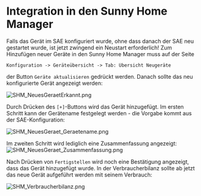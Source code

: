 # Integration in den Sunny Home Manager
Falls das Gerät im SAE konfiguriert wurde, ohne dass danach der SAE neu gestartet wurde, ist jetzt zwingend ein Neustart erforderlich!
Zum Hinzufügen neuer Geräte in den Sunny Home Manager muss auf der Seite
```
Konfiguration -> Geräteübersicht -> Tab: Übersicht Neugeräte
```
der Button ```Geräte aktualisieren``` gedrückt werden. Danach sollte das neu konfigurierte Gerät angezeigt werden:

![SHM_NeuesGeraetErkannt.png](https://github.com/camueller/SmartApplianceEnabler/blob/master/pics/SHM_NeuesGeraetErkannt.png)

Durch Drücken des ```[+]```-Buttons wird das Gerät hinzugefügt.
Im ersten Schritt kann der Gerätename festgelegt werden - die Vorgabe kommt aus der SAE-Konfiguration:

![SHM_NeuesGeraet_Geraetename.png](https://github.com/camueller/SmartApplianceEnabler/blob/master/pics/SHM_NeuesGeraet_Geraetename.png)

Im zweiten Schritt wird lediglich eine Zusammenfassung angezeigt:
![SHM_NeuesGeraet_Zusammenfassung.png](https://github.com/camueller/SmartApplianceEnabler/blob/master/pics/SHM_NeuesGeraet_Zusammenfassung.png)

Nach Drücken von ```Fertigstellen``` wird noch eine Bestätigung angezeigt, dass das Gerät hinzugefügt wurde.
In der Verbraucherbilanz sollte ab jetzt das neue Gerät aufgeführt werden mit seinem Verbrauch:

![SHM_Verbraucherbilanz.png](https://github.com/camueller/SmartApplianceEnabler/blob/master/pics/SHM_Verbraucherbilanz.png)
